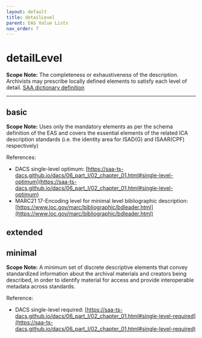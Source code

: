 ```yaml
---
layout: default
title: detailLevel
parent: EAS Value Lists
nav_order: 7
---
```


# detailLevel

**Scope Note:**
The completeness or exhaustiveness of the description. Archivists may prescribe locally defined elements to satisfy each level of detail. [SAA dictionary definition](https://dictionary.archivists.org/entry/level-of-description.html)

---

## basic

**Scope Note:**
Uses only the mandatory elements as per the schema definition of the EAS and covers the essential elements of the related ICA description standards (i.e. the identity area for ISAD(G) and ISAAR(CPF) respectively)

References: 

 - DACS single-level optimum: [https://saa-ts-dacs.github.io/dacs/06_part_I/02_chapter_01.html#single-level-optimum](https://saa-ts-dacs.github.io/dacs/06_part_I/02_chapter_01.html#single-level-optimum)
 - MARC21 17-Encoding level for minimal level bibliographic description: [https://www.loc.gov/marc/bibliographic/bdleader.html](https://www.loc.gov/marc/bibliographic/bdleader.html)

## extended

## minimal

**Scope Note:**
A minimum set of discrete descriptive elements that convey standardized information about the archival materials and creators being described, in order to identify material for access and provide interoperable metadata across standards.

Reference:

 - DACS single-level required: [https://saa-ts-dacs.github.io/dacs/06_part_I/02_chapter_01.html#single-level-required](https://saa-ts-dacs.github.io/dacs/06_part_I/02_chapter_01.html#single-level-required)
